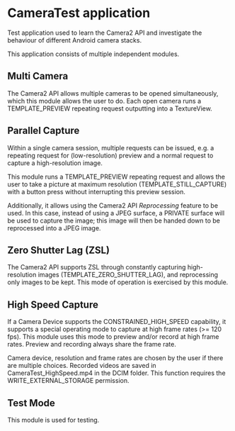 # CameraTest application

Test application used to learn the Camera2 API and investigate the
behaviour of different Android camera stacks.

This application consists of multiple independent modules.

## Multi Camera

The Camera2 API allows multiple cameras to be opened simultaneously,
which this module allows the user to do. Each open camera runs a
TEMPLATE\_PREVIEW repeating request outputting into a TextureView.

## Parallel Capture

Within a single camera session, multiple requests can be issued, e.g.
a repeating request for (low-resolution) preview and a normal request
to capture a high-resolution image.

This module runs a TEMPLATE\_PREVIEW repeating request and allows the
user to take a picture at maximum resolution (TEMPLATE\_STILL\_CAPTURE)
with a button press without interrupting this preview session.

Additionally, it allows using the Camera2 API *Reprocessing* feature
to be used. In this case, instead of using a JPEG surface, a PRIVATE
surface will be used to capture the image; this image will then be
handed down to be reprocessed into a JPEG image.

## Zero Shutter Lag (ZSL)

The Camera2 API supports ZSL through constantly capturing
high-resolution images (TEMPLATE\_ZERO\_SHUTTER\_LAG), and
reprocessing only images to be kept. This mode of operation is
exercised by this module.

## High Speed Capture

If a Camera Device supports the CONSTRAINED\_HIGH\_SPEED capability,
it supports a special operating mode to capture at high frame rates
(>= 120 fps). This module uses this mode to preview and/or record
at high frame rates. Preview and recording always share the frame rate.

Camera device, resolution and frame rates are chosen by the user
if there are multiple choices. Recorded videos are saved in
CameraTest\_HighSpeed.mp4 in the DCIM folder. This function
requires the WRITE\_EXTERNAL\_STORAGE permission.

## Test Mode

This module is used for testing.
